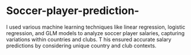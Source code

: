 # Soccer-player-prediction-
I used various machine learning techniques like linear regression, logistic regression, and GLM models to analyze soccer player salaries, capturing variations within countries and clubs. T
his ensured accurate salary predictions by considering unique country and club contexts.
